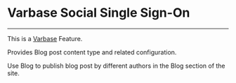 # Varbase Social Single Sign-On
---

This is a [Varbase](https://www.drupal.org/project/varbase) Feature.

Provides Blog post content type and related configuration.

Use Blog to publish blog post by different authors in the
 Blog section of the site.

